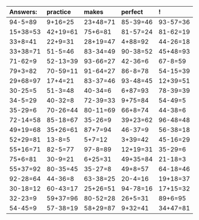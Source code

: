 | Answers: | practice | makes | perfect | ! |
| :--- | :--- | :--- | :--- | :--- |
| 94-5=89 | 9+16=25 | 23+48=71 | 85-39=46 | 93-57=36 | 
| 15+38=53 | 42+19=61 | 75+6=81 | 81-57=24 | 81-62=19 | 
| 33+8=41 | 22+9=31 | 28+19=47 | 4+88=92 | 44-26=18 | 
| 33+38=71 | 51-5=46 | 83-34=49 | 90-38=52 | 45+48=93 | 
| 71-62=9 | 52-13=39 | 93-66=27 | 42-36=6 | 67-8=59 | 
| 79+3=82 | 70-59=11 | 91-64=27 | 86-8=78 | 54-15=39 | 
| 29+68=97 | 17+4=21 | 83-37=46 | 93-48=45 | 12+39=51 | 
| 30-25=5 | 51-3=48 | 40-34=6 | 6+87=93 | 78-39=39 | 
| 34-5=29 | 40-32=8 | 72-39=33 | 9+75=84 | 54-49=5 | 
| 35-29=6 | 70-26=44 | 80-11=69 | 66+8=74 | 44-38=6 | 
| 72-14=58 | 85-18=67 | 35-26=9 | 39+23=62 | 96-48=48 | 
| 49+19=68 | 35+26=61 | 87+7=94 | 46-37=9 | 56-38=18 | 
| 52+29=81 | 13-8=5 | 5+7=12 | 3+39=42 | 45-16=29 | 
| 55+16=71 | 82-5=77 | 97-8=89 | 12+19=31 | 35-29=6 | 
| 75+6=81 | 30-9=21 | 6+25=31 | 49+35=84 | 21-18=3 | 
| 55+37=92 | 80-35=45 | 35-27=8 | 49+8=57 | 64-18=46 | 
| 92-28=64 | 44-36=8 | 63-38=25 | 20-4=16 | 19+18=37 | 
| 30-18=12 | 60-43=17 | 25+26=51 | 94-78=16 | 17+15=32 | 
| 32-23=9 | 59+37=96 | 80-52=28 | 26+5=31 | 89+6=95 | 
| 54-45=9 | 57-38=19 | 58+29=87 | 9+32=41 | 34+47=81 | 
